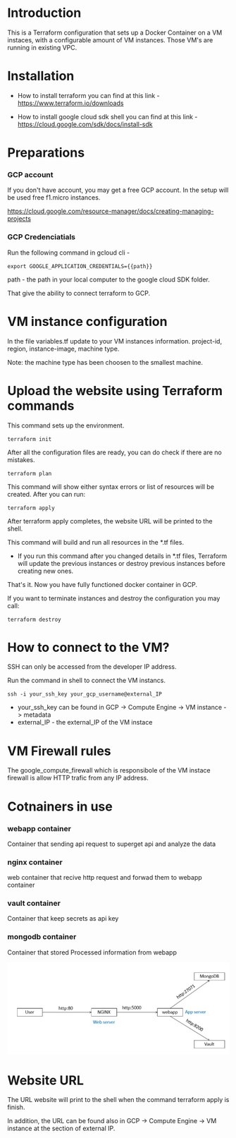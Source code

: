 
# Introduction

This is a Terraform configuration that sets up a Docker Container on a VM instaces, with a configurable amount of VM instances. 
Those VM's are running in existing VPC.



# Installation
 - How to install terraform you can find at this link - https://www.terraform.io/downloads

 - How to install google cloud sdk shell you can find at this link - https://cloud.google.com/sdk/docs/install-sdk



# Preparations


### GCP account

If you don't have account, you may get a free GCP account. In the setup will be used free f1.micro instances.

https://cloud.google.com/resource-manager/docs/creating-managing-projects


### GCP Credenciatials

Run the following command in gcloud cli -  

    export GOOGLE_APPLICATION_CREDENTIALS={{path}}

path - the path in your local computer to the google cloud SDK folder.

That give the ability to connect terraform to GCP.




# VM instance configuration

In the file variables.tf update to your VM instances information.
    project-id, region, instance-image, machine type.

Note: the machine type has been choosen to the smallest machine.




# Upload the website using Terraform commands

This command sets up the environment.

    terraform init


After all the configuration files are ready, you can do check if there are no mistakes.

    terraform plan


This command will show either syntax errors or list of resources will be created. After you can run:

    terraform apply

After terraform apply completes, the website URL will be printed to the shell.



This command will build and run all resources in the *.tf files.



 - If you run this command after you changed details in *.tf files, Terraform will update the previous instances or destroy previous instances before creating new ones.

That's it. Now you have fully functioned docker container in GCP.

If you want to terminate instances and destroy the configuration you may call:

    terraform destroy




# How to connect to the VM?

SSH can only be accessed from the developer IP address.

Run the command in shell to connect the VM instancs.

    ssh -i your_ssh_key your_gcp_username@external_IP

 * your_ssh_key can be found in GCP -> Compute Engine -> VM instance -> metadata
 * external_IP - the external_IP of the VM instace



# VM Firewall rules

The google_compute_firewall which is responsibole of the VM instace firewall is allow HTTP trafic from any IP address.


# Cotnainers in use

### webapp container
Container that sending api request to superget api and analyze the data


### nginx container
web container that recive http request and forwad them to webapp container

### vault container
Container that keep secrets as api key

### mongodb container
Container that stored Processed information from webapp

![ScreenShot](https://github.com/Shai1-Levi/Starship-rezilion/blob/update-readme-and-python-changes/architecture.jpg)

# Website URL 

The URL website will print to the shell when the command terraform apply is finish.

In addition, the URL can be found also in GCP -> Compute Engine -> VM instance at the section of external IP.

